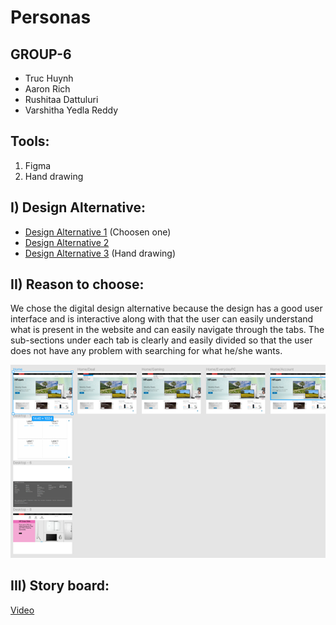 # Personas

## GROUP-6
- Truc Huynh
- Aaron Rich
- Rushitaa Dattuluri
- Varshitha Yedla Reddy

## Tools:
1) Figma
2) Hand drawing

## I) Design Alternative:
- [Design Alternative 1](https://www.figma.com/file/CuQb0Mk5oNUXyj5N5ervhD/?node-id=0%3A1) (Choosen one)
- [Design Alternative 2](https://www.figma.com/file/CuQb0Mk5oNUXyj5N5ervhD/?node-id=1%3A2)
- [Design Alternative 3](https://www.figma.com/file/CuQb0Mk5oNUXyj5N5ervhD/?node-id=70%3A834) (Hand drawing)

## II) Reason to choose:

We chose the digital design alternative because the design has a good user interface and is interactive along with that the user can easily understand 
what is present in the website and can easily navigate through the tabs. The sub-sections under each tab is clearly and easily divided so that the user 
does not have any problem with searching for what he/she wants.

<img src="images/summary.png">

## III) Story board:
[Video](https://drive.google.com/file/d/1nrAF7iEnK4DSS9LUzDGm700O5B8ai-by/view?usp=sharing)